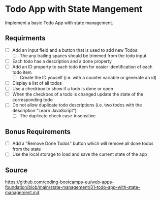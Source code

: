 # Todo App with State Mangement

Implement a basic Todo App with state management.

## Requirments

- [ ] Add an input field and a button that is used to add new Todos
  - [ ] The any trailing spaces should be trimmed from the todo input
- [ ] Each todo has a description and a done property
- [ ] Add an ID property to each todo item for easier identification of each todo item
  - [ ] Create the ID youself (i.e. with a counter variable or generate an id)
- [ ] Display a list of all todos
- [ ] Use a checkbox to show if a todo is done or open
- [ ] When the checkbox of a todo is changed update the state of the corresponding todo
- [ ] Do not allow duplicate todo descriptions (i.e. two todos with the description "Learn JavaScript")
  - [ ] The duplicate check case-insensitive

## Bonus Requirements

- [ ] Add a "Remove Done Todos" button which will remove all done todos from the state
- [ ] Use the local storage to load and save the current state of the app

## Source

https://github.com/coding-bootcamps-eu/web-apps-foundation/blob/main/state-management/01-todo-app-with-state-management.md
